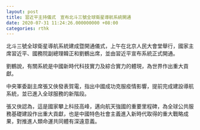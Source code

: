 ```yaml
---
layout: post
title: 習近平主持儀式　宣布北斗三號全球衛星導航系統開通
date: 2020-07-31 11:24:26.000000000 +08:00
categories: rthk
---
```


北斗三號全球衛星導航系統建成暨開通儀式，上午在北京人民大會堂舉行，國家主席習近平、國務院副總理韓正和劉鶴出席，並由習近平宣布系統正式開通。

劉鶴說，有關系統是中國新時代科技實力及綜合實力的體現，為世界作出重大貢獻。

中央軍委副主席張又俠發表賀電，指出中國成功克服疫情影響，提前完成建設導航系統，並已進入全球服務的新階段。

張又俠認為，這是國家攀上科技高峰，邁向航天強國的重要里程碑，為全球公共服務基礎建設作出重大貢獻，也是中國特色社會主義進入新時代取得的重大戰略成果，對推進人類命運共同體有深遠意義。
